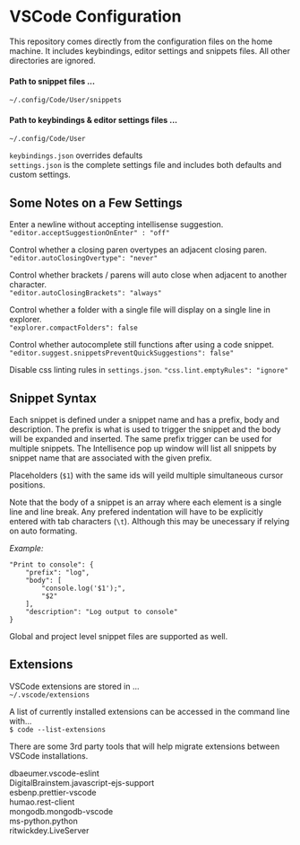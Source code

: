 # VSCode Configuration

This repository comes directly from the configuration files on the home machine. It includes keybindings, editor settings and snippets files. All other directories are ignored.

#### Path to snippet files ...

`~/.config/Code/User/snippets`

#### Path to keybindings & editor settings files ...

`~/.config/Code/User`

`keybindings.json` overrides defaults  
`settings.json` is the complete settings file and includes both defaults and custom settings.

## Some Notes on a Few Settings

Enter a newline without accepting intellisense suggestion.  
`"editor.acceptSuggestionOnEnter" : "off"`

Control whether a closing paren overtypes an adjacent closing paren.  
`"editor.autoClosingOvertype": "never"`

Control whether brackets / parens will auto close when adjacent to another character.  
`"editor.autoClosingBrackets": "always"`

Control whether a folder with a single file will display on a single line in explorer.  
`"explorer.compactFolders": false`

Control whether autocomplete still functions after using a code snippet.
`"editor.suggest.snippetsPreventQuickSuggestions": false"`

Disable css linting rules in `settings.json`.
`"css.lint.emptyRules": "ignore"`

## Snippet Syntax

Each snippet is defined under a snippet name and has a prefix, body and description. The prefix is what is used to trigger the snippet and the body will be expanded and inserted. The same prefix trigger can be used for multiple snippets. The Intellisence pop up window will list all snippets by snippet name that are associated with the given prefix.

Placeholders (`$1`) with the same ids will yeild multiple simultaneous cursor positions.

Note that the body of a snippet is an array where each element is a single line and line break. Any prefered indentation will have to be explicitly entered with tab characters (`\t`). Although this may be unecessary if relying on auto formating.

_Example:_

```
"Print to console": {
	"prefix": "log",
	"body": [
		"console.log('$1');",
		"$2"
	],
	"description": "Log output to console"
}
```

Global and project level snippet files are supported as well.

## Extensions

VSCode extensions are stored in ...  
`~/.vscode/extensions`

A list of currently installed extensions can be accessed in the command line with...  
`$ code --list-extensions`

There are some 3rd party tools that will help migrate extensions between VSCode installations.

dbaeumer.vscode-eslint  
DigitalBrainstem.javascript-ejs-support  
esbenp.prettier-vscode  
humao.rest-client  
mongodb.mongodb-vscode  
ms-python.python  
ritwickdey.LiveServer
